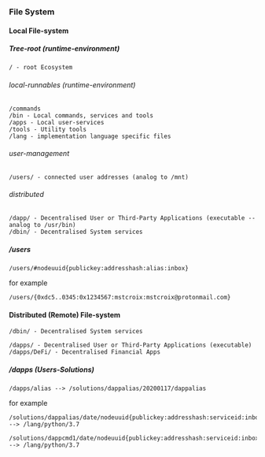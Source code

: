 ### File System

#### Local File-system

##### Tree-root (runtime-environment)
```
/ - root Ecosystem
```

###### local-runnables (runtime-environment)
```
/commands
/bin - Local commands, services and tools
/apps - Local user-services
/tools - Utility tools
/lang - implementation language specific files
```

###### user-management
```
/users/ - connected user addresses (analog to /mnt)
```

###### distributed
```
/dapp/ - Decentralised User or Third-Party Applications (executable -- analog to /usr/bin)
/dbin/ - Decentralised System services
```

##### /users

```
/users/#nodeuuid{publickey:addresshash:alias:inbox}
```

for example

```
/users/{0xdc5..0345:0x1234567:mstcroix:mstcroix@protonmail.com}
```

#### Distributed (Remote) File-system

```
/dbin/ - Decentralised System services

/dapps/ - Decentralised User or Third-Party Applications (executable)
/dapps/DeFi/ - Decentralised Financial Apps
```

##### /dapps (Users-Solutions)

```
/dapps/alias --> /solutions/dappalias/20200117/dappalias
```

for example

```
/solutions/dappalias/date/nodeuuid{publickey:addresshash:serviceid:inbox} --> /lang/python/3.7

/solutions/dappcmd1/date/nodeuuid{publickey:addresshash:serviceid:inbox} --> /lang/python/3.7
```

